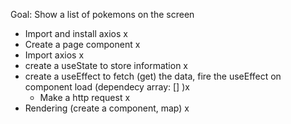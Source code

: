 Goal: Show a list of pokemons on the screen
- Import and install axios x
- Create a page component x
- Import axios x
- create a useState to store information x
- create a useEffect to fetch (get) the data, fire the useEffect on component load (dependecy array: [] )x
  - Make a http request x
- Rendering (create a component, map) x
